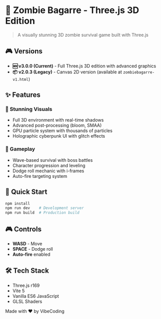# 🧟 Zombie Bagarre - Three.js 3D Edition

> A visually stunning 3D zombie survival game built with Three.js

## 🎮 Versions

- **🆕 v3.0.0 (Current)** - Full Three.js 3D edition with advanced graphics  
- **📦 v2.0.3 (Legacy)** - Canvas 2D version (available at `zombiebagarre-v1.html`)

## ✨ Features

### 🎨 Stunning Visuals
- Full 3D environment with real-time shadows
- Advanced post-processing (bloom, SMAA)
- GPU particle system with thousands of particles
- Holographic cyberpunk UI with glitch effects

### 🎯 Gameplay
- Wave-based survival with boss battles
- Character progression and leveling
- Dodge roll mechanic with i-frames
- Auto-fire targeting system

## 🚀 Quick Start

```bash
npm install
npm run dev    # Development server
npm run build  # Production build
```

## 🎮 Controls

- **WASD** - Move
- **SPACE** - Dodge roll
- **Auto-fire** enabled

## 🛠️ Tech Stack

- Three.js r169
- Vite 5
- Vanilla ES6 JavaScript
- GLSL Shaders

Made with ❤️ by VibeCoding
